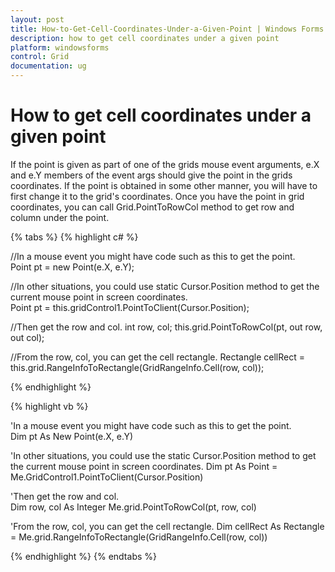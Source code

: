 ```yaml
---
layout: post
title: How-to-Get-Cell-Coordinates-Under-a-Given-Point | Windows Forms | Syncfusion
description: how to get cell coordinates under a given point
platform: windowsforms
control: Grid
documentation: ug
---
```


# How to get cell coordinates under a given point

If the point is given as part of one of the grids mouse event arguments, e.X and e.Y members of the event args should give the point in the grids coordinates. If the point is obtained in some other manner, you will have to first change it to the grid's coordinates. Once you have the point in grid coordinates, you can call Grid.PointToRowCol method to get row and column under the point.

{% tabs %}
{% highlight c# %}

//In a mouse event you might have code such as this to get the point.      
Point pt = new Point(e.X, e.Y);      

//In other situations, you could use static Cursor.Position method to get the current mouse point in screen coordinates.      
Point pt = this.gridControl1.PointToClient(Cursor.Position);        

//Then get the row and col.
int row, col; 
this.grid.PointToRowCol(pt, out row, out col);  

//From the row, col, you can get the cell rectangle. 
Rectangle cellRect = this.grid.RangeInfoToRectangle(GridRangeInfo.Cell(row, col));

{% endhighlight %}

{% highlight vb %}

'In a mouse event you might have code such as this to get the point.   
Dim pt As New Point(e.X, e.Y)

'In other situations, you could use the static Cursor.Position method to get the current mouse point in screen coordinates. 
Dim pt As Point = Me.GridControl1.PointToClient(Cursor.Position)

'Then get the row and col.        
Dim row, col As Integer
Me.grid.PointToRowCol(pt, row, col)

'From the row, col, you can get the cell rectangle.
Dim cellRect As Rectangle = Me.grid.RangeInfoToRectangle(GridRangeInfo.Cell(row, col))

{% endhighlight %}
{% endtabs %}
